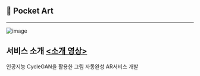 ## 🎨 Pocket Art
---
![image](https://github.com/Eom-Ye-rim/Pocket-Art/assets/78583768/b226825a-c475-4317-9aed-ecc0bc6028b9)


## 서비스 소개 [<소개 영상>](https://youtu.be/bSPopLSbDvs)

인공지능 CycleGAN을 활용한 그림 자동완성 AR서비스 개발

